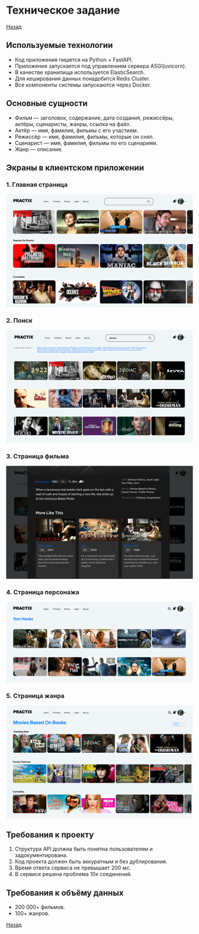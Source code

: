 # Техническое задание

[Назад](../README.md)

## Используемые технологии
* Код приложения пишется на Python + FastAPI.
* Приложение запускается под управлением сервера ASGI(uvicorn).
* В качестве хранилища используется ElasticSearch.
* Для кеширования данных понадобится Redis Cluster.
* Все компоненты системы запускаются через Docker.

## Основные сущности
* Фильм — заголовок, содержание, дата создания, режиссёры, актёры, сценаристы, жанры, ссылка на файл.
* Актёр — имя, фамилия, фильмы с его участием.
* Режиссёр — имя, фамилия, фильмы, которые он снял.
* Сценарист — имя, фамилия, фильмы по его сценариям.
* Жанр — описание.

## Экраны в клиентском приложении

### 1. Главная страница

![Главная страница](./media/00_welcome_content_images_S1_1_Practix_1603713438.jpg)

### 2. Поиск

![Поиск](./media/00_welcome_content_images_S1_2_Practix_1603713451.jpg)

### 3. Страница фильма

![Страница фильма](./media/00_welcome_content_images_S1_3_Practix_1603713448.jpg)

### 4. Страница персонажа

![Страница персонажа](./media/00_welcome_content_images_S1_4_Practix_1603713455.jpg)

### 5. Страница жанра

![Страница жанра](./media/00_welcome_content_images_S1_5_Practix_1603713452.jpg)

## Требования к проекту

1. Структура API должна быть понятна пользователям и задокументирована.
2. Код проекта должен быть аккуратным и без дублирования.
3. Время ответа сервиса не превышает 200 мс.
4. В сервисе решена проблема 10к соединений.

## Требования к объёму данных

* 200 000+ фильмов.
* 100+ жанров.


[Назад](../README.md)